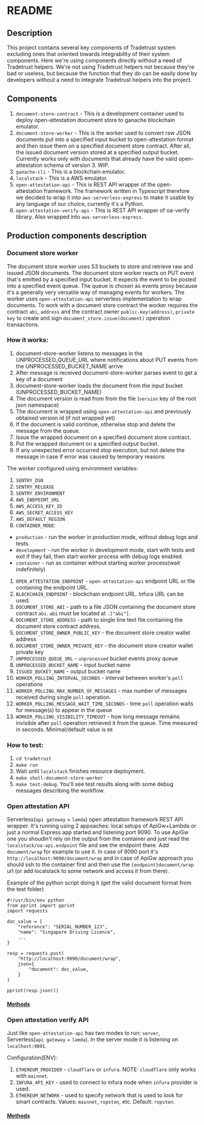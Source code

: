 # README

## Description
This project contains several key components of Tradetrust system excluding ones that oriented towards integrability of their system components. Here we're using components directly without a need of Tradetrust helpers. We're not using Tradetrust helpers not because they're bad or useless, but because the function that they do can be easily done by developers without a need to integrate Tradetrust helpers into the project.

## Components
1. ```document-store-contract``` - This is a development container used to deploy open-attestation document store to ganache blockchain emulator.
1. ```document-store-worker``` - This is the worker used to convert raw JSON documents put into a specified input bucket to open-attestation format and then issue them on a specified document store contract. After all, the issued document version stored at a specified output bucket. Currently works only with documents that already have the valid open-attestation schema of version 3. WIP.
1. ```ganache-cli``` - This is a blockchain emulator.
1. ```localstack``` - This is a AWS emulator.
1. ```open-attestation-api``` -  This is REST API wrapper of the open-attestation framework. The framework written in Typescript therefore we decided to wrap it into ```aws-serverless-express``` to make it usable by any language of our choice, currently it's a Python.
1. ```open-attestation-verify-api``` - This is REST API wrapper of oa-verify library. Also wrapped into ```aws-serverless-express```.

## Production components description

### Document store worker
The document store worker uses S3 buckets to store and retrieve raw and issued JSON documents.
The document store worker reacts on PUT event that's emitted by a specified input bucket. It expects the event to be posted into a specified event queue. The queue is chosen as events proxy because it's a generally very versatile way of managing events for workers. The worker uses ```open-attestation-api``` serverless implementation to wrap documents.
To work with a document store contract the worker requires the contract ```abi```, ```address```  and the contract owner ```public-key(address)```, ```private key``` to create and sign ```document_store.issue(document)``` operation transactions.

### How it works:

1. document-store-worker listens to messages in the UNPROCESSED_QUEUE_URL where notifications about PUT events from the UNPROCESSED_BUCKET_NAME arrive
1. After message is received document-store-worker parses event to get a key of a document
1. document-store-worker loads the document from the input bucket (UNPROCESSED_BUCKET_NAME)
1. The document version is read from from the file (`version` key of the root json namespace)
1. The document is wrapped using ```open-attestation-api``` and previously obtained version id (if not wrapped yet)
1. If the document is valid continue, otherwise stop and delete the message from the queue.
1. Issue the wrapped document on a specified document store contract.
1. Put the wrapped document on a specified output bucket.
1. If any unexpected error occurred stop execution, but not delete the message
in case if error was caused by temporary reasons

The worker configured using environment variables:
1. ```SENTRY_DSN```
1. ```SENTRY_RELEASE```
1. ```SENTRY_ENVIRONMENT```
1. ```AWS_ENDPOINT_URL```
1. ```AWS_ACCESS_KEY_ID```
1. ```AWS_SECRET_ACCESS_KEY```
1. ```AWS_DEFAULT_REGION```
1. ```CONTAINER_MODE```:
  * ```production``` - run the worker in production mode, without debug logs and tests.
  * ```development``` - run the worker in development mode, start with tests and exit if they fail, then start worker process with debug logs enabled.
  * ```container``` - run as container without starting worker process(wait indefinitely)
1. ```OPEN_ATTESTATION_ENDPOINT``` - ```open-attestation-api``` endpoint URL or file containing the endpoint URL.
1. ```BLOCKCHAIN_ENDPOINT``` - blockchain endpoint URL. Infura URL can be used.
1. ```DOCUMENT_STORE_ABI``` - path to a file JSON containing the document store contract ```abi```. ```abi``` must be located at ```.["abi"]```.
1. ```DOCUMENT_STORE_ADDRESS``` - path to single line text file containing the document store contract address.
1. ```DOCUMENT_STORE_OWNER_PUBLIC_KEY``` - the document store creator wallet address
1. ```DOCUMENT_STORE_OWNER_PRIVATE_KEY``` - the document store creator wallet private key
1. ```UNPROCESSED_QUEUE_URL``` - ```unprocessed``` bucket events proxy queue
1. ```UNPROCESSED_BUCKET_NAME``` - input bucket name
1. ```ISSUED_BUCKET_NAME``` - output bucket name
1. ```WORKER_POLLING_INTERVAL_SECONDS``` - interval between worker's ```poll``` operations
1. ```WORKER_POLLING_MAX_NUMBER_OF_MESSAGES``` - max number of messages received during single ```poll``` operation.
1. ```WORKER_POLLING_MESSAGE_WAIT_TIME_SECONDS``` - time ```poll``` operation waits for message(s) to appear in the queue
1. ```WORKER_POLLING_VISIBILITY_TIMEOUT``` - how long message remains invisible after ```poll``` operation retrieved it from the queue. Time measured in seconds. Minimal/default value is ```60```

### How to test:
1. ```cd tradetrust```
1. ```make run```
1. Wait until ```localstack``` finishes resource deployment.
1. ```make shell-document-store-worker```
1. ```make test-debug```. You'll see test results along with some debug messages describing the workflow.

### Open attestation API
Serverless(```api gateway``` + ```lamda```) open attestation framework REST API wrapper.
It's running using 2 appoaches: local setups of ApiGw+Lambda or just a normal Express app started and listening port 9090. To use ApiGw one you shoudln't rely on the output from the container and just read the `localstack/oa-api.endpoint` file and see the endpoint there. Add `document/wrap` for example to use it. In case of 9090 port it's `http://localhost:9090/document/wrap` and in case of ApiGw approach you should ssh to the container first and then use the `{endpoint}document/wrap` url (or add localstack to some network and access it from there).

Example of the python script doing it (get the valid document format from the test folder)

    #!/usr/bin/env python
    from pprint import pprint
    import requests

    doc_value = {
        "reference": "SERIAL_NUMBER_123",
        "name": "Singapore Driving Licence",
        ...
    }

    resp = requests.post(
        "http://localhost:9090/document/wrap",
        json={
            "document": doc_value,
        }
    )

    pprint(resp.json())

#### [Methods](open-attestation-api/api.yml)

### Open attestation verify API
Just like ```open-attestation-api``` has two modes to run: ```server```, Serverless(```api gateway``` + ```lamda```). In the server mode it is listening on ```localhost:9091```.

Configuration(ENV):
1. ```ETHEREUM_PROVIDER``` - ```cloudflare``` or ```infura```. NOTE: ```cloudflare``` only works with ```mainnet```.
1. ```INFURA_API_KEY``` - used to connect to infura node when ```infura``` provider is used.
1. ```ETHEREUM_NETWORK``` - used to specify network that is used to look for smart contracts. Values: ```mainnet```, ```ropsten```, etc. Default: ```ropsten```.

#### [Methods](open-attestation-verify-api/api.yml)
